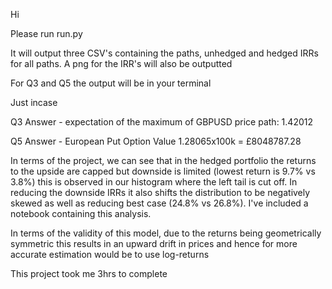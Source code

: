 Hi

Please run run.py

It will output three CSV's containing the paths, unhedged and hedged IRRs for all paths. A png for the IRR's will also be outputted

For Q3 and Q5 the output will be in your terminal

Just incase

Q3 Answer - expectation of the maximum of GBPUSD price path: 1.42012

Q5 Answer - European Put Option Value 1.28065x100k = £8048787.28

In terms of the project, we can see that in the hedged portfolio the returns to the upside are capped but downside is limited (lowest return is 9.7% vs 3.8%) this is observed in our histogram where the left tail is cut off. In reducing the downside IRRs it also shifts the distribution to be negatively skewed as well as reducing best case (24.8% vs 26.8%). I've included a notebook containing this analysis.

In terms of the validity of this model, due to the returns being geometrically symmetric this results in an upward drift in prices and hence for more accurate estimation would be to use log-returns 


This project took me 3hrs to complete
